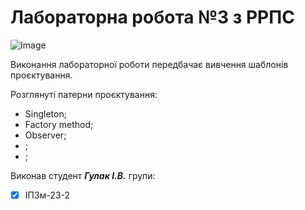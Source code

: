 # Лабораторна робота №3 з РРПС

![Image](https://media.ztu.edu.ua/wp-content/uploads/2020/02/Group-6-1-1536x465.png)

Виконання лабораторної роботи передбачає вивчення шаблонів проєктування.

Розглянуті патерни проєктування:

- Singleton;
- Factory method;
- Observer;
- ;
- ;

Виконав студент **_*Гулак І.В.*_** групи:

- [x] ІПЗм-23-2
